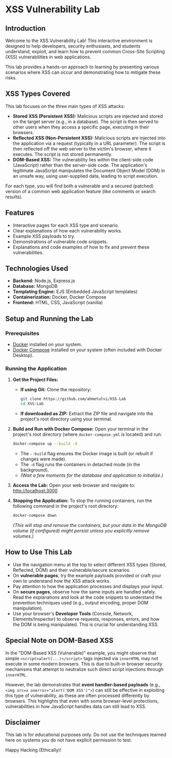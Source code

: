 # XSS Vulnerability Lab

## Introduction

Welcome to the XSS Vulnerability Lab! This interactive environment is designed to help developers, security enthusiasts, and students understand, exploit, and learn how to prevent common Cross-Site Scripting (XSS) vulnerabilities in web applications.

This lab provides a hands-on approach to learning by presenting various scenarios where XSS can occur and demonstrating how to mitigate these risks.

## XSS Types Covered

This lab focuses on the three main types of XSS attacks:

- **Stored XSS (Persistent XSS):** Malicious scripts are injected and stored on the target server (e.g., in a database). The script is then served to other users when they access a specific page, executing in their browsers.
- **Reflected XSS (Non-Persistent XSS):** Malicious scripts are injected into the application via a request (typically in a URL parameter). The script is then reflected off the web server to the victim's browser, where it executes. The script is not stored permanently.
- **DOM-Based XSS:** The vulnerability lies within the client-side code (JavaScript) rather than the server-side code. The application's legitimate JavaScript manipulates the Document Object Model (DOM) in an unsafe way, using user-supplied data, leading to script execution.

For each type, you will find both a vulnerable and a secured (patched) version of a common web application feature (like comments or search results).

## Features

- Interactive pages for each XSS type and scenario.
- Clear explanations of how each vulnerability works.
- Example XSS payloads to try.
- Demonstrations of vulnerable code snippets.
- Explanations and code examples of how to fix and prevent these vulnerabilities.

## Technologies Used

- **Backend:** Node.js, Express.js
- **Database:** MongoDB
- **Templating Engine:** EJS (Embedded JavaScript templates)
- **Containerization:** Docker, Docker Compose
- **Frontend:** HTML, CSS, JavaScript (vanilla)

## Setup and Running the Lab

### Prerequisites

- [Docker](https://www.docker.com/get-started) installed on your system.
- [Docker Compose](https://docs.docker.com/compose/install/) installed on your system (often included with Docker Desktop).

### Running the Application

1.  **Get the Project Files:**

    - **If using Git:** Clone the repository:
      ```bash
      git clone https://github.com/ahmetulvi/XSS-Lab
      cd XSS-Lab 
      ```
    - **If downloaded as ZIP:** Extract the ZIP file and navigate into the project's root directory using your terminal.

2.  **Build and Run with Docker Compose:**
    Open your terminal in the project's root directory (where `docker-compose.yml` is located) and run:

    ```bash
    docker-compose up --build -d
    ```

    - The `--build` flag ensures the Docker image is built (or rebuilt if changes were made).
    - The `-d` flag runs the containers in detached mode (in the background).
    - _(Wait a few moments for the database and application to initialize.)_

3.  **Access the Lab:**
    Open your web browser and navigate to:
    [http://localhost:3000](http://localhost:3000)

4.  **Stopping the Application:**
    To stop the running containers, run the following command in the project's root directory:
    ```bash
    docker-compose down
    ```
    _(This will stop and remove the containers, but your data in the MongoDB volume (if configured) might persist unless you explicitly remove volumes.)_

## How to Use This Lab

- Use the navigation menu at the top to select different XSS types (Stored, Reflected, DOM) and their vulnerable/secure scenarios.
- On **vulnerable pages**, try the example payloads provided or craft your own to understand how the XSS attack works.
- Pay attention to how the application processes and displays your input.
- On **secure pages**, observe how the same inputs are handled safely. Read the explanations and look at the code snippets to understand the prevention techniques used (e.g., output encoding, proper DOM manipulation).
- Use your browser's **Developer Tools** (Console, Network, Elements/Inspector) to observe requests, responses, errors, and how the DOM is being manipulated. This is crucial for understanding XSS.

## Special Note on DOM-Based XSS

In the "DOM-Based XSS (Vulnerable)" example, you might observe that simple `<script>alert(...)</script>` tags injected via `innerHTML` may not execute in some modern browsers. This is due to built-in browser security mechanisms that attempt to neutralize such direct script injections through `innerHTML`.

However, the lab demonstrates that **event handler-based payloads** (e.g., `<img src=x onerror="alert('DOM XSS')">`) can still be effective in exploiting this type of vulnerability, as these are often processed differently by browsers. This highlights that even with some browser-level protections, vulnerabilities in how JavaScript handles data can still lead to XSS.

## Disclaimer

This lab is for educational purposes only. Do not use the techniques learned here on systems you do not have explicit permission to test.

Happy Hacking (Ethically)!
